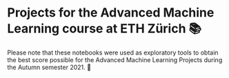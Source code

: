 # Projects for the Advanced Machine Learning course at ETH Zürich 📚

Please note that these notebooks were used as exploratory tools to obtain the best score possible for the Advanced Machine Learning Projects during the Autumn semester 2021. 🍂 

